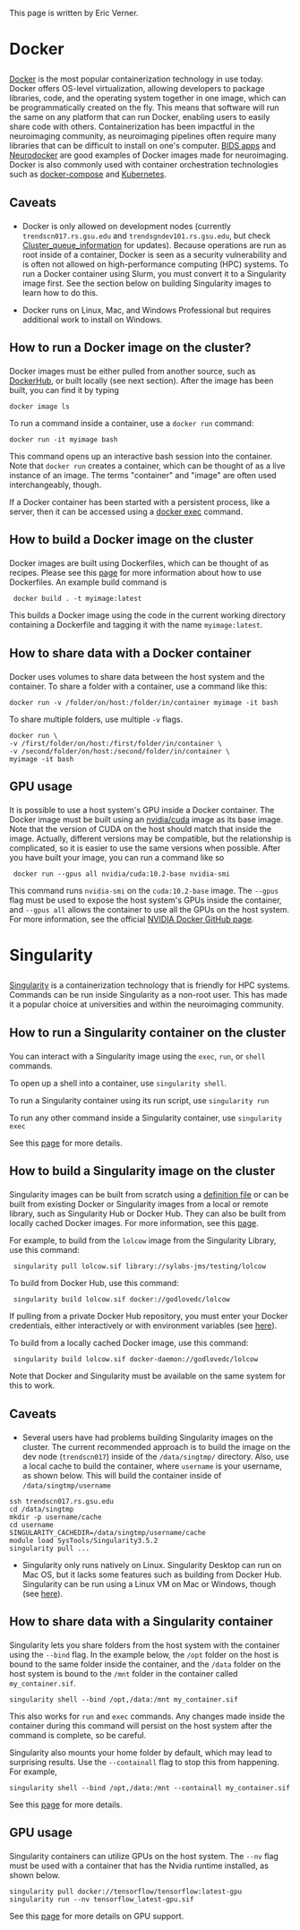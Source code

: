 This page is written by Eric Verner.

<h1>

Docker

</h1>

[Docker](https://www.docker.com) is the most popular containerization
technology in use today. Docker offers OS-level virtualization, allowing
developers to package libraries, code, and the operating system together
in one image, which can be programmatically created on the fly. This
means that software will run the same on any platform that can run
Docker, enabling users to easily share code with others.
Containerization has been impactful in the neuroimaging community, as
neuroimaging pipelines often require many libraries that can be
difficult to install on one's computer. [BIDS
apps](https://bids-apps.neuroimaging.io/about/) and
[Neurodocker](https://github.com/ReproNim/neurodocker) are good examples
of Docker images made for neuroimaging. Docker is also commonly used
with container orchestration technologies such as
[docker-compose](https://docs.docker.com/compose/) and
[Kubernetes](https://kubernetes.io).

<h2>

Caveats

</h2>

-   Docker is only allowed on development nodes (currently
    `trendscn017.rs.gsu.edu` and `trendsgndev101.rs.gsu.edu`, but check
    [Cluster_queue_information](Cluster_queue_information "wikilink")
    for updates). Because operations are run as root inside of a
    container, Docker is seen as a security vulnerability and is often
    not allowed on high-performance computing (HPC) systems. To run a
    Docker container using Slurm, you must convert it to a Singularity
    image first. See the section below on building Singularity images to
    learn how to do this.

<!-- -->

-   Docker runs on Linux, Mac, and Windows Professional but requires
    additional work to install on Windows.

<h2>

How to run a Docker image on the cluster?

</h2>

Docker images must be either pulled from another source, such as
[DockerHub](https://hub.docker.com), or built locally (see next
section). After the image has been built, you can find it by typing

    docker image ls

To run a command inside a container, use a `docker run` command:

    docker run -it myimage bash

This command opens up an interactive bash session into the container.
Note that `docker run` creates a container, which can be thought of as a
live instance of an image. The terms "container" and "image" are often
used interchangeably, though.

If a Docker container has been started with a persistent process, like a
server, then it can be accessed using a [docker
exec](https://docs.docker.com/engine/reference/commandline/exec/)
command.

<h2>

How to build a Docker image on the cluster

</h2>

Docker images are built using Dockerfiles, which can be thought of as
recipes. Please see this
[page](https://docs.docker.com/get-started/part2/#sample-dockerfile) for
more information about how to use Dockerfiles. An example build command
is

     docker build . -t myimage:latest

This builds a Docker image using the code in the current working
directory containing a Dockerfile and tagging it with the name
`myimage:latest`.

<h2>

How to share data with a Docker container

</h2>

Docker uses volumes to share data between the host system and the
container. To share a folder with a container, use a command like this:

    docker run -v /folder/on/host:/folder/in/container myimage -it bash

To share multiple folders, use multiple `-v` flags.

    docker run \
    -v /first/folder/on/host:/first/folder/in/container \
    -v /second/folder/on/host:/second/folder/in/container \
    myimage -it bash

<h2>

GPU usage

</h2>

It is possible to use a host system's GPU inside a Docker container. The
Docker image must be built using an
[nvidia/cuda](https://hub.docker.com/r/nvidia/cuda/) image as its base
image. Note that the version of CUDA on the host should match that
inside the image. Actually, different versions may be compatible, but
the relationship is complicated, so it is easier to use the same
versions when possible. After you have built your image, you can run a
command like so

     docker run --gpus all nvidia/cuda:10.2-base nvidia-smi

This command runs `nvidia-smi` on the `cuda:10.2-base` image. The
`--gpus` flag must be used to expose the host system's GPUs inside the
container, and `--gpus all` allows the container to use all the GPUs on
the host system. For more information, see the official [NVIDIA Docker
GitHub page](https://github.com/NVIDIA/nvidia-docker).

<h1>

Singularity

</h1>

[Singularity](https://sylabs.io/singularity/) is a containerization
technology that is friendly for HPC systems. Commands can be run inside
Singularity as a non-root user. This has made it a popular choice at
universities and within the neuroimaging community.

<h2>

How to run a Singularity container on the cluster

</h2>

You can interact with a Singularity image using the `exec`, `run`, or
`shell` commands.

To open up a shell into a container, use `singularity shell`.

To run a Singularity container using its run script, use
`singularity run`

To run any other command inside a Singularity container, use
`singularity exec`

See this [page](https://sylabs.io/guides/3.5/user-guide/cli.html) for
more details.

<h2>

How to build a Singularity image on the cluster

</h2>

Singularity images can be built from scratch using a [definition
file](https://sylabs.io/guides/3.5/user-guide/definition_files.html) or
can be built from existing Docker or Singularity images from a local or
remote library, such as Singularity Hub or Docker Hub. They can also be
built from locally cached Docker images. For more information, see this
[page](https://sylabs.io/guides/3.5/user-guide/build_a_container.html).

For example, to build from the `lolcow` image from the Singularity
Library, use this command:

     singularity pull lolcow.sif library://sylabs-jms/testing/lolcow

To build from Docker Hub, use this command:

     singularity build lolcow.sif docker://godlovedc/lolcow

If pulling from a private Docker Hub repository, you must enter your
Docker credentials, either interactively or with environment variables
(see
[here](https://sylabs.io/guides/3.5/user-guide/singularity_and_docker.html#authentication-via-environment-variables)).

To build from a locally cached Docker image, use this command:

     singularity build lolcow.sif docker-daemon://godlovedc/lolcow

Note that Docker and Singularity must be available on the same system
for this to work.

<h2>

Caveats

</h2>

-   Several users have had problems building Singularity images on the
    cluster. The current recommended approach is to build the image on
    the dev node (`trendscn017`) inside of the `/data/singtmp/`
    directory. Also, use a local cache to build the container, where
    `username` is your username, as shown below. This will build the
    container inside of `/data/singtmp/username`

<!-- -->

    ssh trendscn017.rs.gsu.edu
    cd /data/singtmp
    mkdir -p username/cache
    cd username
    SINGULARITY_CACHEDIR=/data/singtmp/username/cache
    module load SysTools/Singularity3.5.2
    singularity pull ...

-   Singularity only runs natively on Linux. Singularity Desktop can run
    on Mac OS, but it lacks some features such as building from Docker
    Hub. Singularity can be run using a Linux VM on Mac or Windows,
    though (see
    [here](https://sylabs.io/guides/3.2/user-guide/installation.html#install-on-windows-or-mac)).

<h2>

How to share data with a Singularity container

</h2>

Singularity lets you share folders from the host system with the
container using the `--bind` flag. In the example below, the `/opt`
folder on the host is bound to the same folder inside the container, and
the `/data` folder on the host system is bound to the `/mnt` folder in
the container called `my_container.sif`.

    singularity shell --bind /opt,/data:/mnt my_container.sif

This also works for `run` and `exec` commands. Any changes made inside
the container during this command will persist on the host system after
the command is complete, so be careful.

Singularity also mounts your home folder by default, which may lead to
surprising results. Use the `--containall` flag to stop this from
happening. For example,

    singularity shell --bind /opt,/data:/mnt --containall my_container.sif

See this
[page](https://sylabs.io/guides/3.5/user-guide/bind_paths_and_mounts.html)
for more details.

<h2>

GPU usage

</h2>

Singularity containers can utilize GPUs on the host system. The `--nv`
flag must be used with a container that has the Nvidia runtime
installed, as shown below.

    singularity pull docker://tensorflow/tensorflow:latest-gpu
    singularity run --nv tensorflow_latest-gpu.sif

See this [page](https://sylabs.io/guides/3.5/user-guide/gpu.html) for
more details on GPU support.